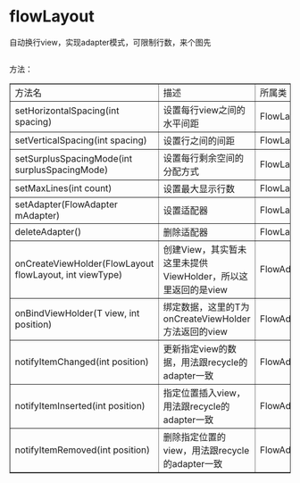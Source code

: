 # flowLayout
自动换行view，实现adapter模式，可限制行数，来个图先

<img src="http://img.blog.csdn.net/20170615151116893?watermark/2/text/aHR0cDovL2Jsb2cuY3Nkbi5uZXQvbGFucWlfeA==/font/5a6L5L2T/fontsize/400/fill/I0JBQkFCMA==/dissolve/70/gravity/Center" alt="" /><br />

方法：
<table border="1">
<tr>
<td>方法名</td>
<td>描述</td>	
<td>所属类</td>	
</tr>
<tr>
<td>setHorizontalSpacing(int spacing)</td>
<td>设置每行view之间的水平间距</td>	
<td>FlowLayout</td>	
</tr>
<tr>
<td>setVerticalSpacing(int spacing)</td>
<td>设置行之间的间距</td>	
<td>FlowLayout</td>	
</tr>

<tr>
<td>setSurplusSpacingMode(int surplusSpacingMode)</td>
<td>设置每行剩余空间的分配方式</td>	
<td>FlowLayout</td>	
</tr>

<tr>
<td>setMaxLines(int count)</td>
<td>设置最大显示行数</td>	
<td>FlowLayout</td>	
</tr>

<tr>
<td>setAdapter(FlowAdapter mAdapter)</td>
<td>设置适配器</td>	
<td>FlowLayout</td>	
</tr>

<tr>
<td>deleteAdapter()</td>
<td>删除适配器</td>	
<td>FlowLayout</td>	
</tr>

<tr>
<td>onCreateViewHolder(FlowLayout flowLayout, int viewType)</td>
<td>创建View，其实暂未这里未提供ViewHolder，所以这里返回的是view</td>	
<td>FlowAdapter</td>	
</tr>
<tr>
<td>onBindViewHolder(T view, int position)</td>
<td>绑定数据，这里的T为onCreateViewHolder方法返回的view</td>	
<td>FlowAdapter</td>	
</tr>
<tr>
<td>notifyItemChanged(int position)</td>
<td>更新指定view的数据，用法跟recycle的adapter一致</td>	
<td>FlowAdapter</td>	
</tr>
<tr>
<td>notifyItemInserted(int position)</td>
<td>指定位置插入view，用法跟recycle的adapter一致</td>	
<td>FlowAdapter</td>	
</tr>
<tr>
<td>notifyItemRemoved(int position)</td>
<td>删除指定位置的view，用法跟recycle的adapter一致</td>	
<td>FlowAdapter</td>	
</table>
